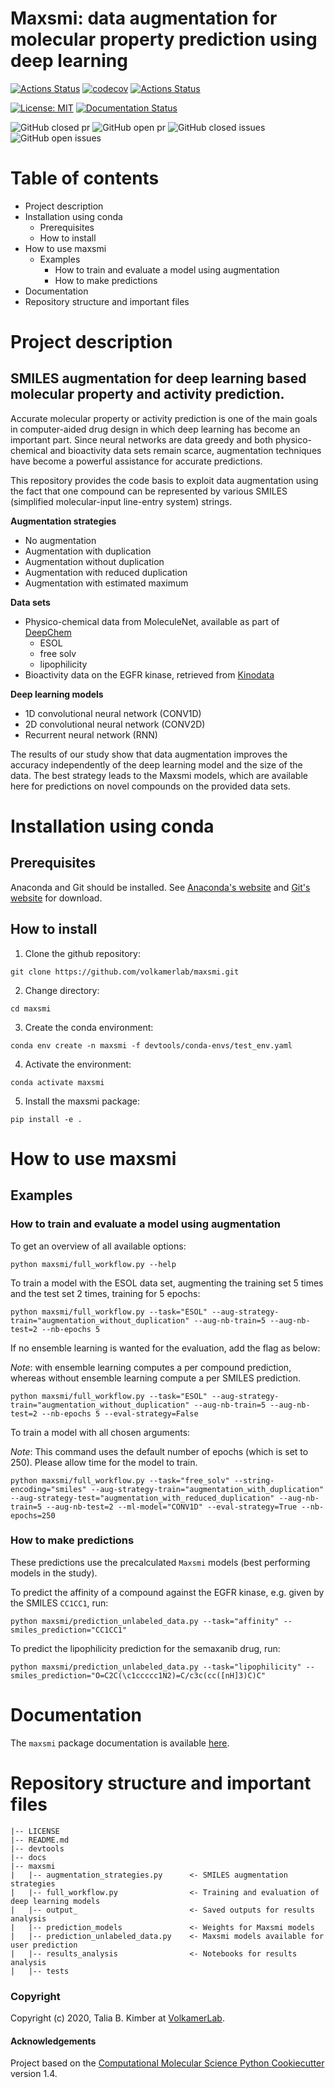 Maxsmi: data augmentation for molecular property prediction using deep learning
==============================
[//]: # (Badges)

[![Actions Status](https://github.com/volkamerlab/maxsmi/workflows/CI/badge.svg)](https://github.com/volkamerlab/maxsmi/actions) [![codecov](https://codecov.io/gh/volkamerlab/maxsmi/branch/main/graph/badge.svg)](https://codecov.io/gh/volkamerlab/maxsmi/branch/main) [![Actions Status](https://github.com/volkamerlab/maxsmi/workflows/flake8/badge.svg)](https://github.com/volkamerlab/maxsmi/actions)

[![License: MIT](https://img.shields.io/badge/License-MIT-blue.svg)](https://opensource.org/licenses/MIT)
[![Documentation Status](https://readthedocs.org/projects/maxsmi/badge/?version=latest)](https://maxsmi.readthedocs.io/en/latest/?badge=latest)

![GitHub closed pr](https://img.shields.io/github/issues-pr-closed-raw/volkamerlab/maxsmi) ![GitHub open pr](https://img.shields.io/github/issues-pr-raw/volkamerlab/maxsmi) ![GitHub closed issues](https://img.shields.io/github/issues-closed-raw/volkamerlab/maxsmi) ![GitHub open issues](https://img.shields.io/github/issues/volkamerlab/maxsmi)

# Table of contents
- Project description
- Installation using conda
  - Prerequisites
  - How to install
- How to use maxsmi
  - Examples
    - How to train and evaluate a model using augmentation
    - How to make predictions
- Documentation
- Repository structure and important files

# Project description
## SMILES augmentation for deep learning based molecular property and activity prediction.

Accurate molecular property or activity prediction is one of the main goals in computer-aided drug design in which deep learning has become an important part. Since neural networks are data greedy and both physico-chemical and bioactivity data sets remain scarce, augmentation techniques have become a powerful assistance for accurate predictions.

This repository provides the code basis to exploit data augmentation using the fact that one compound can be represented by various SMILES (simplified molecular-input line-entry system) strings.

**Augmentation strategies**
* No augmentation
* Augmentation with duplication
* Augmentation without duplication
* Augmentation with reduced duplication
* Augmentation with estimated maximum

**Data sets**
* Physico-chemical data from MoleculeNet, available as part of [DeepChem](https://deepchem.readthedocs.io/en/latest/index.html)
    * ESOL
    * free solv
    * lipophilicity
* Bioactivity data on the EGFR kinase, retrieved from [Kinodata](https://github.com/openkinome/kinodata)

**Deep learning models**
* 1D convolutional neural network (CONV1D)
* 2D convolutional neural network (CONV2D)
* Recurrent neural network (RNN)

The results of our study show that data augmentation improves the accuracy independently of the deep learning model and the size of the data. The best strategy leads to the Maxsmi models, which are available here for predictions on novel compounds on the provided data sets.

# Installation using conda

## Prerequisites
Anaconda and Git should be installed. See [Anaconda's website](https://www.anaconda.com/products/individual) and [Git's website](https://git-scm.com/downloads) for download.

## How to install

1. Clone the github repository:
```console
git clone https://github.com/volkamerlab/maxsmi.git
```

2. Change directory:
```console
cd maxsmi
```
3. Create the conda environment:

```console
conda env create -n maxsmi -f devtools/conda-envs/test_env.yaml
```

4. Activate the environment:

```console
conda activate maxsmi
```

5. Install the maxsmi package:
```console
pip install -e .
```

# How to use maxsmi
## Examples
### How to train and evaluate a model using augmentation

To get an overview of all available options:

```console
python maxsmi/full_workflow.py --help
```

To train a model with the ESOL data set, augmenting the training set 5 times and the test set 2 times, training for 5 epochs:

```console
python maxsmi/full_workflow.py --task="ESOL" --aug-strategy-train="augmentation_without_duplication" --aug-nb-train=5 --aug-nb-test=2 --nb-epochs 5
```

If no ensemble learning is wanted for the evaluation, add the flag as below:

_Note_: with ensemble learning computes a per compound prediction, whereas without ensemble learning compute a per SMILES prediction.

```console
python maxsmi/full_workflow.py --task="ESOL" --aug-strategy-train="augmentation_without_duplication" --aug-nb-train=5 --aug-nb-test=2 --nb-epochs 5 --eval-strategy=False
```

To train a model with all chosen arguments:

_Note_: This command uses the default number of epochs (which is set to 250). Please allow time for the model to train.

```console
python maxsmi/full_workflow.py --task="free_solv" --string-encoding="smiles" --aug-strategy-train="augmentation_with_duplication" --aug-strategy-test="augmentation_with_reduced_duplication" --aug-nb-train=5 --aug-nb-test=2 --ml-model="CONV1D" --eval-strategy=True --nb-epochs=250
```

### How to make predictions

These predictions use the precalculated `Maxsmi` models (best performing models in the study).

To predict the affinity of a compound against the EGFR kinase, e.g. given by the SMILES `CC1CC1`, run:
```console
python maxsmi/prediction_unlabeled_data.py --task="affinity" --smiles_prediction="CC1CC1"
```

To predict the lipophilicity prediction for the semaxanib drug, run:
```console
python maxsmi/prediction_unlabeled_data.py --task="lipophilicity" --smiles_prediction="O=C2C(\c1ccccc1N2)=C/c3c(cc([nH]3)C)C"
```
# Documentation

The `maxsmi` package documentation is available [here](https://maxsmi.readthedocs.io/en/latest/).


# Repository structure and important files

```
|-- LICENSE
|-- README.md
|-- devtools
|-- docs
|-- maxsmi
|   |-- augmentation_strategies.py      <- SMILES augmentation strategies
|   |-- full_workflow.py                <- Training and evaluation of deep learning models
|   |-- output_                         <- Saved outputs for results analysis
|   |-- prediction_models               <- Weights for Maxsmi models
|   |-- prediction_unlabeled_data.py    <- Maxsmi models available for user prediction
|   |-- results_analysis                <- Notebooks for results analysis
|   |-- tests
```

### Copyright

Copyright (c) 2020, Talia B. Kimber at [VolkamerLab](https://volkamerlab.org/).


#### Acknowledgements

Project based on the
[Computational Molecular Science Python Cookiecutter](https://github.com/molssi/cookiecutter-cms) version 1.4.
